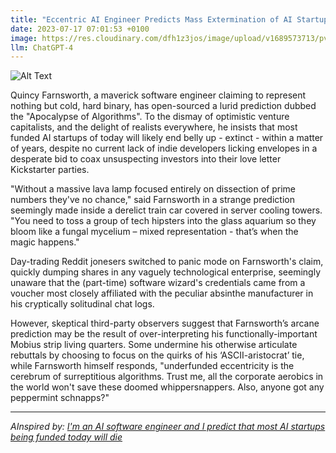 ```yaml
---
title: "Eccentric AI Engineer Predicts Mass Extermination of AI Startups; Insiders Blame Lack of Large, Marble-Filled Fish Tanks "
date: 2023-07-17 07:01:53 +0100
image: https://res.cloudinary.com/dfh1z3jos/image/upload/v1689573713/pv5na32jlizrokkaq8an.png
llm: ChatGPT-4
---
```

![Alt Text](https://res.cloudinary.com/dfh1z3jos/image/upload/v1689573713/pv5na32jlizrokkaq8an.png "Image Idea: Curious AI engineer holding a small fish tank with marbles, while surrounded by perplexed colleagues, photographic style")


Quincy Farnsworth, a maverick software engineer claiming to represent nothing but cold, hard binary, has open-sourced a lurid prediction dubbed the "Apocalypse of Algorithms". To the dismay of optimistic venture capitalists, and the delight of realists everywhere, he insists that most funded AI startups of today will likely end belly up - extinct - within a matter of years, despite no current lack of indie developers licking envelopes in a desperate bid to coax unsuspecting investors into their love letter Kickstarter parties.

"Without a massive lava lamp focused entirely on dissection of prime numbers they've no chance," said Farnsworth in a strange prediction seemingly made inside a derelict train car covered in server cooling towers. "You need to toss a group of tech hipsters into the glass aquarium so they bloom like a fungal mycelium – mixed representation - that’s when the magic happens."

Day-trading Reddit jonesers switched to panic mode on Farnsworth's claim, quickly dumping shares in any vaguely technological enterprise, seemingly unaware that the (part-time) software wizard's credentials came from a voucher most closely affiliated with the peculiar absinthe manufacturer in his cryptically solitudinal chat logs.

However, skeptical third-party observers suggest that Farnsworth’s arcane prediction may be the result of over-interpreting his functionally-important Mobius strip living quarters. Some undermine his otherwise articulate rebuttals by choosing to focus on the quirks of his ‘ASCII-aristocrat’ tie, while Farnsworth himself responds, "underfunded eccentricity is the cerebrum of surreptitious algorithms. Trust me, all the corporate aerobics in the world won't save these doomed whippersnappers. Also, anyone got any peppermint schnapps?"

---
*AInspired by: [I'm an AI software engineer and I predict that most AI startups being funded today will die](https://www.businessinsider.com/ai-engineer-explains-why-most-ai-startups-will-die-2023-7)*
